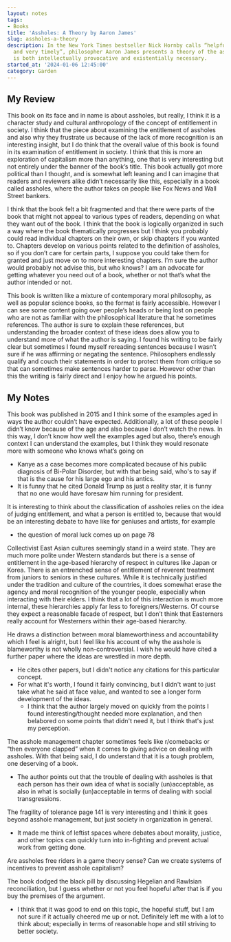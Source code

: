 ```yaml
---
layout: notes
tags:
- Books
title: 'Assholes: A Theory by Aaron James'
slug: assholes-a-theory
description: In the New York Times bestseller Nick Hornby calls “helpful, stimulating,
  and very timely”, philosopher Aaron James presents a theory of the asshole that
  is both intellectually provocative and existentially necessary.
started_at: '2024-01-06 12:45:00'
category: Garden
---
```


## My Review

This book on its face and in name is about assholes, but really, I think it is a character study and cultural anthropology of the concept of entitlement in society. I think that the piece about examining the entitlement of assholes and also why they frustrate us because of the lack of more recognition is an interesting insight, but I do think that the overall value of this book is found in its examination of entitlement in society. I think that this is more an exploration of capitalism more than anything, one that is very interesting but not entirely under the banner of the book’s title. This book actually got more political than I thought, and is somewhat left leaning and I can imagine that readers and reviewers alike didn’t necessarily like this, especially in a book called assholes, where the author takes on people like Fox News and Wall Street bankers. 

I think that the book felt a bit fragmented and that there were parts of the book that might not appeal to various types of readers, depending on what they want out of the book. I think that the book is logically organized in such a way where the book thematically progresses but I think you probably could read individual chapters on their own, or skip chapters if you wanted to. Chapters develop on various points related to the definition of assholes, so if you don’t care for certain parts, I suppose you could take them for granted and just move on to more interesting chapters. I’m sure the author would probably not advise this, but who knows? I am an advocate for getting whatever you need out of a book, whether or not that’s what the author intended or not. 

This book is written like a mixture of contemporary moral philosophy, as well as popular science books, so the format is fairly accessible. However I can see some content going over people‘s heads or being lost on people who are not as familiar with the philosophical literature that he sometimes references. The author is sure to explain these references, but understanding the broader context of these ideas does allow you to understand more of what the author is saying. I found his writing to be fairly clear but sometimes I found myself rereading sentences because I wasn’t sure if he was affirming or negating the sentence. Philosophers endlessly qualify and couch their statements in order to protect them from critique so that can sometimes make sentences harder to parse. However other than this the writing is fairly direct and I enjoy how he argued his points. 

## My Notes

This book was published in 2015 and I think some of the examples aged in ways the author couldn’t have expected. Additionally, a lot of these people I didn’t know because of the age and also because I don’t watch the news. In this way, I don’t know how well the examples aged but also, there’s enough context I can understand the examples, but I think they would resonate more with someone who knows what’s going on 
* Kanye as a case becomes more complicated because of his public diagnosis of Bi-Polar Disorder, but with that being said, who's to say if that is the cause for his large ego and his antics.
* It is funny that he cited Donald Trump as just a reality star, it is funny that no one would have foresaw him running for president.

It is interesting to think about the classification of assholes relies on the idea of judging entitlement, and what a person is entitled to, because that would be an interesting debate to have like for geniuses and artists, for example 
* the question of moral luck comes up on page 78

Collectivist East Asian cultures seemingly stand in a weird state. They are much more polite under Western standards but there is a sense of entitlement in the age-based hierarchy of respect in cultures like Japan or Korea. There is an entrenched sense of entitlement of reverent treatment from juniors to seniors in these cultures. While it is technically justified under the tradition and culture of the countries, it does somewhat erase the agency and moral recognition of the younger people, especially when interacting with their elders. I think that a lot of this interaction is much more internal, these hierarchies apply far less to foreigners/Westerns. Of course they expect a reasonable facade of respect, but I don’t think that Easterners really account for Westerners within their age-based hierarchy. 

He draws a distinction between moral blameworthiness and accountability which I feel is alright, but I feel like his account of why the asshole is blameworthy is not wholly non-controversial. I wish he would have cited a further paper where the ideas are wrestled in more depth. 
* He cites other papers, but I didn't notice any citations for this particular concept.
* For what it's worth, I found it fairly convincing, but I didn't want to just take what he said at face value, and wanted to see a longer form development of the ideas.
    * I think that the author largely moved on quickly from the points I found interesting/thought needed more explanation, and then belabored on some points that didn't need it, but I think that's just my perception.

The asshole management chapter sometimes feels like r/comebacks or “then everyone clapped” when it comes to giving advice on dealing with assholes. With that being said, I do understand that it is a tough problem, one deserving of a book.
* The author points out that the trouble of dealing with assholes is that each person has their own idea of what is socially (un)acceptable, as also in what is socially (un)acceptable in terms of dealing with social transgressions.

The fragility of tolerance page 141 is very interesting and I think it goes beyond asshole management, but just society in organization in general. 
* It made me think of leftist spaces where debates about morality, justice, and other topics can quickly turn into in-fighting and prevent actual work from getting done.

Are assholes free riders in a game theory sense? Can we create systems of incentives to prevent asshole capitalism? 

The book dodged the black pill by discussing Hegelian and Rawlsian reconciliation, but I guess whether or not you feel hopeful after that is if you buy the premises of the argument.
* I think that it was good to end on this topic, the hopeful stuff, but I am not sure if it actually cheered me up or not. Definitely left me with a lot to think about; especially in terms of reasonable hope and still striving to better society.